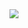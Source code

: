 <img src="https://github-readme-stats.vercel.app/api?username=PhamngTuanTu&theme=merko&show_icons=true&count_private=true">